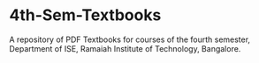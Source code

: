 # 4th-Sem-Textbooks
A repository of PDF Textbooks for courses of the fourth semester, Department of ISE, Ramaiah Institute of Technology, Bangalore. 
